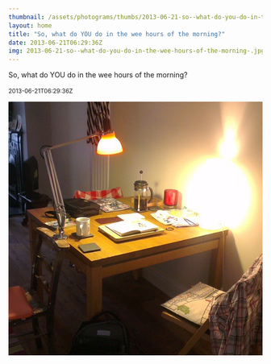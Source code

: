 ```yaml
---
thumbnail: /assets/photograms/thumbs/2013-06-21-so--what-do-you-do-in-the-wee-hours-of-the-morning-.jpg
layout: home
title: "So, what do YOU do in the wee hours of the morning?"
date: 2013-06-21T06:29:36Z
img: 2013-06-21-so--what-do-you-do-in-the-wee-hours-of-the-morning-.jpg
---
```


So, what do YOU do in the wee hours of the morning?

<small>2013-06-21T06:29:36Z</small>

![So, what do YOU do in the wee hours of the morning?](2013-06-21-so--what-do-you-do-in-the-wee-hours-of-the-morning-.jpg)
